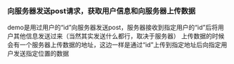 ### 向服务器发送post请求，获取用户信息和向服务器上传数据

  demo是用过用户的“id”向服务器发送post，服务器接收到指定用户的“id”后将用户其他信息发送过来（当然其实发送什么都行，取决于服务器）
  上传数据的时候会有一个服务器上传数据的地址，这边一样是通过“id”上传到指定地址后向指定用户发送指定位置的数据
